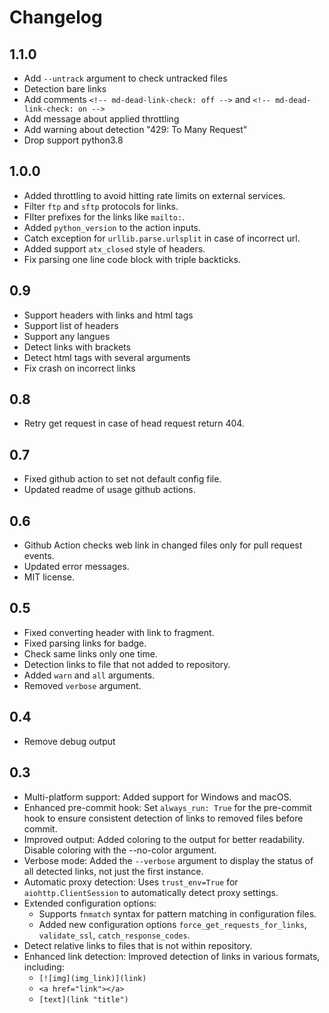 # Changelog

## 1.1.0

- Add `--untrack` argument to check untracked files
- Detection bare links
- Add comments `<!-- md-dead-link-check: off -->` and `<!-- md-dead-link-check: on -->`
- Add message about applied throttling
- Add warning about detection "429: To Many Request"
- Drop support python3.8

## 1.0.0

- Added throttling to avoid hitting rate limits on external services.
- Filter `ftp` and `sftp` protocols for links.
- FIlter prefixes for the links like `mailto:`.
- Added `python_version` to the action inputs.
- Catch exception for `urllib.parse.urlsplit` in case of incorrect url.
- Added support `atx_closed` style of headers.
- Fix parsing one line code block with triple backticks.

## 0.9

- Support headers with links and html tags
- Support list of headers
- Support any langues
- Detect links with brackets
- Detect html tags with several arguments
- Fix crash on incorrect links

## 0.8

- Retry get request in case of head request return 404.

## 0.7

- Fixed github action to set not default config file.
- Updated readme of usage github actions.

## 0.6

- Github Action checks web link in changed files only for pull request events.
- Updated error messages.
- MIT license.

## 0.5

- Fixed converting header with link to fragment.
- Fixed parsing links for badge.
- Check same links only one time.
- Detection links to file that not added to repository.
- Added `warn` and `all` arguments.
- Removed `verbose` argument.

## 0.4

- Remove debug output

## 0.3

- Multi-platform support: Added support for Windows and macOS.
- Enhanced pre-commit hook: Set `always_run: True` for the pre-commit hook to ensure consistent detection of links to removed files before commit.
- Improved output: Added coloring to the output for better readability. Disable coloring with the --no-color argument.
- Verbose mode: Added the `--verbose` argument to display the status of all detected links, not just the first instance.
- Automatic proxy detection: Uses `trust_env=True` for `aiohttp.ClientSession` to automatically detect proxy settings.
- Extended configuration options:
  - Supports `fnmatch` syntax for pattern matching in configuration files.
  - Added new configuration options `force_get_requests_for_links`, `validate_ssl`, `catch_response_codes`.
- Detect relative links to files that is not within repository.
- Enhanced link detection: Improved detection of links in various formats, including:
  - `[![img](img_link)](link)`
  - `<a href="link"></a>`
  - `[text](link "title")`
